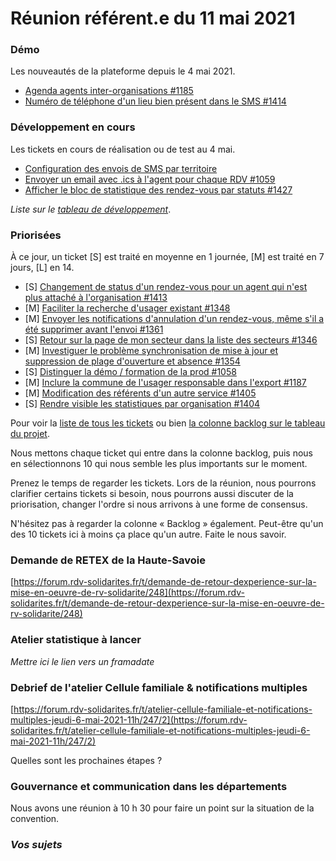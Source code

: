 # Réunion référent.e du 11 mai 2021

### Démo

Les nouveautés de la plateforme depuis le 4 mai 2021.

* [ Agenda agents inter-organisations \#1185 ](https://github.com/betagouv/rdv-solidarites.fr/issues/1185)
* [ Numéro de téléphone d'un lieu bien présent dans le SMS \#1414 ](https://github.com/betagouv/rdv-solidarites.fr/issues/1414)

### Développement en cours

Les tickets en cours de réalisation ou de test au 4 mai.

* [Configuration des envois de SMS par territoire](https://github.com/betagouv/rdv-solidarites.fr/issues/1408)
* [ Envoyer un email avec .ics à l'agent pour chaque RDV \#1059 ](https://github.com/betagouv/rdv-solidarites.fr/issues/1059)
* [ Afficher le bloc de statistique des rendez-vous par statuts \#1427 ](https://github.com/betagouv/rdv-solidarites.fr/issues/1427)

_Liste sur le_ [_tableau de développement_](https://github.com/betagouv/rdv-solidarites.fr/projects/8?fullscreen=true).

### Priorisées

À ce jour, un ticket \[S\] est traité en moyenne en 1 journée, \[M\] est traité en 7 jours, \[L\] en 14.

* \[S\] [ Changement de status d'un rendez-vous pour un agent qui n'est plus attaché à l'organisation \#1413 ](https://github.com/betagouv/rdv-solidarites.fr/issues/1413)
* \[M\] [ Faciliter la recherche d'usager existant \#1348 ](https://github.com/betagouv/rdv-solidarites.fr/issues/1348)
* \[M\] [ Envoyer les notifications d'annulation d'un rendez-vous, même s'il a été supprimer avant l'envoi \#1361 ](https://github.com/betagouv/rdv-solidarites.fr/issues/1361)
* \[S\] [ Retour sur la page de mon secteur dans la liste des secteurs \#1346 ](https://github.com/betagouv/rdv-solidarites.fr/issues/1346)
* \[M\] [ Investiguer le problème synchronisation de mise à jour et suppression de plage d'ouverture et absence \#1354 ](https://github.com/betagouv/rdv-solidarites.fr/issues/1354)
* \[S\] [ Distinguer la démo / formation de la prod \#1058 ](https://github.com/betagouv/rdv-solidarites.fr/issues/1058)
* \[M\] [ Inclure la commune de l'usager responsable dans l'export \#1187 ](https://github.com/betagouv/rdv-solidarites.fr/issues/1187)
* \[M\] [ Modification des référents d'un autre service \#1405 ](https://github.com/betagouv/rdv-solidarites.fr/issues/1405)
* \[S\] [ Rendre visible les statistiques par organisation \#1404 ](https://github.com/betagouv/rdv-solidarites.fr/issues/1404)

Pour voir la [liste de tous les tickets](https://github.com/betagouv/rdv-solidarites.fr/issues?q=is%3Aissue+is%3Aopen) ou bien [la colonne backlog sur le tableau du projet](https://github.com/betagouv/rdv-solidarites.fr/projects/8?fullscreen=true).

Nous mettons chaque ticket qui entre dans la colonne backlog, puis nous en sélectionnons 10 qui nous semble les plus importants sur le moment.

Prenez le temps de regarder les tickets. Lors de la réunion, nous pourrons clarifier certains tickets si besoin, nous pourrons aussi discuter de la priorisation, changer l'ordre si nous arrivons à une forme de consensus.

N'hésitez pas à regarder la colonne « Backlog » également. Peut-être qu'un des 10 tickets ici à moins ça place qu'un autre. Faite le nous savoir.

### Demande de RETEX de la Haute-Savoie

[https://forum.rdv-solidarites.fr/t/demande-de-retour-dexperience-sur-la-mise-en-oeuvre-de-rv-solidarite/248](https://forum.rdv-solidarites.fr/t/demande-de-retour-dexperience-sur-la-mise-en-oeuvre-de-rv-solidarite/248)

### Atelier statistique à lancer

_Mettre ici le lien vers un framadate_

### Debrief de l'atelier Cellule familiale & notifications multiples

[https://forum.rdv-solidarites.fr/t/atelier-cellule-familiale-et-notifications-multiples-jeudi-6-mai-2021-11h/247/2](https://forum.rdv-solidarites.fr/t/atelier-cellule-familiale-et-notifications-multiples-jeudi-6-mai-2021-11h/247/2)

Quelles sont les prochaines étapes ?

### Gouvernance et communication dans les départements

Nous avons une réunion à 10 h 30 pour faire un point sur la situation de la convention.

### _Vos sujets_

